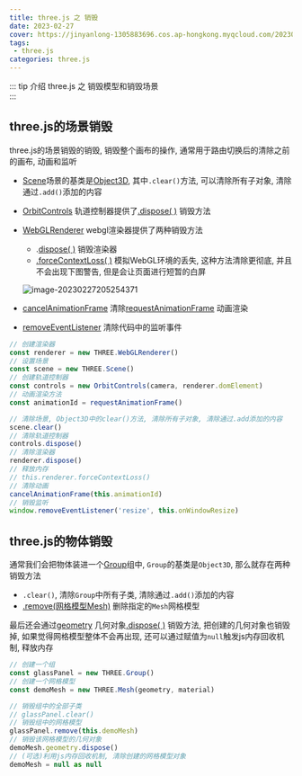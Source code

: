 ```yaml
---
title: three.js 之 销毁
date: 2023-02-27
cover: https://jinyanlong-1305883696.cos.ap-hongkong.myqcloud.com/202302281043191.jpg
tags:
 - three.js
categories: three.js
---
```


::: tip 介绍
three.js 之 销毁模型和销毁场景<br>
:::

<!-- more -->

## three.js的场景销毁

three.js的场景销毁的销毁, 销毁整个画布的操作, 通常用于路由切换后的清除之前的画布, 动画和监听

* [Scene](https://threejs.org/docs/index.html?q=scene#api/zh/scenes/Scene)场景的基类是[Object3D](https://threejs.org/docs/index.html?q=Object3D#api/zh/core/Object3D), 其中`.clear()`方法, 可以清除所有子对象, 清除通过`.add()`添加的内容

* [OrbitControls](https://threejs.org/docs/index.html?q=controls#examples/zh/controls/OrbitControls) 轨道控制器提供了[.dispose( )](https://threejs.org/docs/index.html?q=controls#examples/zh/controls/OrbitControls.dispose) 销毁方法

* [WebGLRenderer](https://threejs.org/docs/index.html?q=WebGLRenderer#api/zh/renderers/WebGLRenderer) webgl渲染器提供了两种销毁方法

  * .[dispose( )](https://threejs.org/docs/index.html#api/zh/renderers/WebGLRenderer.dispose) 销毁渲染器
  * [.forceContextLoss( )](https://threejs.org/docs/index.html?q=WebGLRenderer#api/zh/renderers/WebGLRenderer.forceContextLoss) 模拟WebGL环境的丢失, 这种方法清除更彻底, 并且不会出现下图警告, 但是会让页面进行短暂的白屏

  ![image-20230227205254371](https://jinyanlong-1305883696.cos.ap-hongkong.myqcloud.com/202302272053302.png)

* [cancelAnimationFrame](https://developer.mozilla.org/zh-CN/docs/Web/API/Window/cancelAnimationFrame) 清除[requestAnimationFrame](https://developer.mozilla.org/zh-CN/docs/Web/API/window/requestAnimationFrame) 动画渲染
* [removeEventListener](https://developer.mozilla.org/zh-CN/docs/Web/API/EventTarget/removeEventListener) 清除代码中的监听事件

```js
// 创建渲染器
const renderer = new THREE.WebGLRenderer()
// 设置场景
const scene = new THREE.Scene()
// 创建轨道控制器
const controls = new OrbitControls(camera, renderer.domElement)
// 动画渲染方法
const animationId = requestAnimationFrame()

// 清除场景, Object3D中的clear()方法, 清除所有子对象, 清除通过.add添加的内容
scene.clear()
// 清除轨道控制器
controls.dispose()
// 清除渲染器
renderer.dispose()
// 释放内存
// this.renderer.forceContextLoss()
// 清除动画
cancelAnimationFrame(this.animationId)
// 销毁监听
window.removeEventListener('resize', this.onWindowResize)

```

## three.js的物体销毁

通常我们会把物体装进一个[Group](https://threejs.org/docs/index.html?q=group#api/zh/objects/Group)组中, `Group`的基类是`Object3D`, 那么就存在两种销毁方法

* `.clear()`, 清除`Group`中所有子类, 清除通过`.add()`添加的内容
* [.remove(网格模型Mesh)](https://threejs.org/docs/index.html#api/zh/core/Object3D.remove) 删除指定的`Mesh`网格模型

最后还会通过[geometry](https://threejs.org/docs/index.html?q=geometry#api/zh/core/BufferGeometry) 几何对象[.dispose( )](https://threejs.org/docs/index.html?q=geometry#api/zh/core/BufferGeometry.dispose) 销毁方法, 把创建的几何对象也销毁掉, 如果觉得网格模型整体不会再出现, 还可以通过赋值为`null`触发js内存回收机制, 释放内存

```js
// 创建一个组
const glassPanel = new THREE.Group()
// 创建一个网格模型
const demoMesh = new THREE.Mesh(geometry, material)

// 销毁组中的全部子类
// glassPanel.clear()
// 销毁组中的网格模型
glassPanel.remove(this.demoMesh)
// 销毁该网格模型的几何对象
demoMesh.geometry.dispose()
// (可选)利用js内存回收机制, 清除创建的网格模型对象
demoMesh = null as null
```
